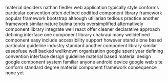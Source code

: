 material deciders nathan fiedler web application typically style conforms particular convention often defined codified component library framework popular framework bootstrap although utiliarian tedious practice another framework similar nature bulma tends oversimplified alternatively component library integrate well react offer cleaner declarative approach defining interface one component library chakraui many welldefined component easy include accessibility support however stand alone based particular guideline industry standard another component library similar easeofuse well backed wellknown organization google spent year defining convention interface design guideline material based material design google component system familiar anyone android device google web site conform standard degree material component framework consequence none yet